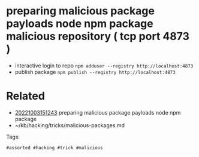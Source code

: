 # preparing malicious package payloads node npm package malicious repository ( tcp port 4873 )
- interactive login to repo `npm adduser --registry http://localhost:4873`
- publish package `npm publish --registry http://localhost:4873`

# Related

- [20221003151243](/zet/20221003151243/README.md) preparing malicious package payloads node npm package
- ~/kb/hacking/tricks/malicious-packages.md

Tags:

    #assorted #hacking #trick #malicious
